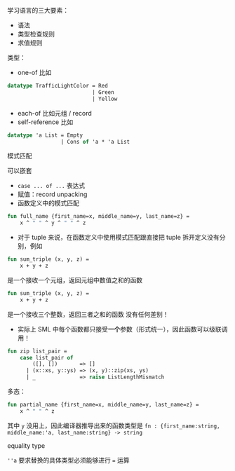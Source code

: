 学习语言的三大要素：

- 语法
- 类型检查规则
- 求值规则


类型：

- one-of 比如
```sml
datatype TrafficLightColor = Red
                           | Green
                           | Yellow
```
- each-of 比如元组 / record
- self-reference 比如
```sml
datatype 'a List = Empty
                 | Cons of 'a * 'a List
```


模式匹配
 
 可以嵌套
 
- `case ... of ...` 表达式
- 赋值：record unpacking
- 函数定义中的模式匹配
```sml
fun full_name {first_name=x, middle_name=y, last_name=z} = 
    x ^ " " ^ y ^ " " ^ z
```
  - 对于 tuple 来说，在函数定义中使用模式匹配跟直接把 tuple 拆开定义没有分别，例如
  ```sml
  fun sum_triple (x, y, z) =
      x + y + z
  ```
  是一个接收一个元组，返回元组中数值之和的函数
  ```sml
  fun sum_triple (x, y, z) =
      x + y + z
  ```
  是一个接收三个整数，返回三者之和的函数
  没有任何差别！
  - 实际上 SML 中每个函数都只接受**一个**参数（形式统一），因此函数可以级联调用！

```sml
fun zip list_pair = 
    case list_pair of
        ([], [])       => []
      | (x::xs, y::ys) => (x, y)::zip(xs, ys)
      | _              => raise ListLengthMismatch
```
多态：

```sml
fun partial_name {first_name=x, middle_name=y, last_name=z} = 
    x ^ " " ^ z
```

其中 `y` 没用上，因此编译器推导出来的函数类型是 `fn : {first_name:string, middle_name:'a, last_name:string} -> string`


equality type

`''a` 要求替换的具体类型必须能够进行 `=` 运算

